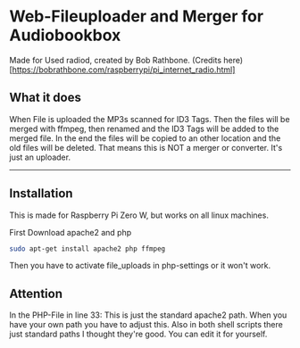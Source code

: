 # Web-Fileuploader and Merger for Audiobookbox
Made for Used radiod, created by Bob Rathbone. (Credits here)[https://bobrathbone.com/raspberrypi/pi_internet_radio.html]

## What it does
When File is uploaded the MP3s scanned for ID3 Tags. Then the files will be merged with ffmpeg, then renamed and the ID3 Tags will be added to the merged file. In the end the files will be copied to an other location and the old files will be deleted. That means this is NOT a merger or converter. It's just an uploader.

-------
## Installation
This is made for Raspberry Pi Zero W, but works on all linux machines. 

First Download apache2 and php
```bash
sudo apt-get install apache2 php ffmpeg
```

Then you have to activate file_uploads in php-settings or it won't work.

## Attention
In the PHP-File in line 33: This is just the standard apache2 path. When you have your own path you have to adjust this.
Also in both shell scripts there just standard paths I thought they're good. You can edit it for yourself.
